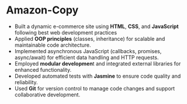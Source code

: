 # Amazon-Copy
- Built a dynamic e-commerce site using **HTML**, **CSS**, and **JavaScript** following best web development practices
- Applied **OOP principles** (classes, inheritance) for scalable and maintainable code architecture.
- Implemented asynchronous JavaScript (callbacks, promises, async/await) for efficient data handling and HTTP
requests.
- Employed **modular developmen**t and integrated external libraries for enhanced functionality.
- Developed automated tests with **Jasmine** to ensure code quality and reliability.
- Used **Git** for version control to manage code changes and support collaborative development.
